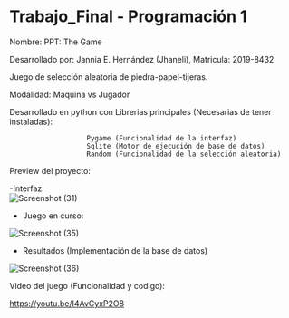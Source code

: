 # Trabajo_Final - Programación 1

 Nombre: PPT: The Game
 
 Desarrollado por: Jannia E. Hernández (Jhaneli), Matricula: 2019-8432
 
Juego de selección aleatoria de piedra-papel-tijeras.

Modalidad: Maquina vs Jugador


Desarrollado en python con 
Librerias principales (Necesarias de tener instaladas):


                       Pygame (Funcionalidad de la interfaz)
                       Sqlite (Motor de ejecución de base de datos)
                       Random (Funcionalidad de la selección aleatoria)


                 
          
                       
                       
Preview del proyecto:


-Interfaz:                       
![Screenshot (31)](https://user-images.githubusercontent.com/100322935/166086221-e0e57c20-2e7a-4272-8237-40bedf8f4c97.png)

- Juego en curso: 

![Screenshot (35)](https://user-images.githubusercontent.com/100322935/166086687-ec263c32-faf8-4a79-9922-04b17c783eee.png)


- Resultados (Implementación de la base de datos)

![Screenshot (36)](https://user-images.githubusercontent.com/100322935/166086655-5b03683c-78c0-4680-b421-c3d92e3f8d10.png)

Video del juego (Funcionalidad y codigo): 

https://youtu.be/I4AvCyxP2O8
